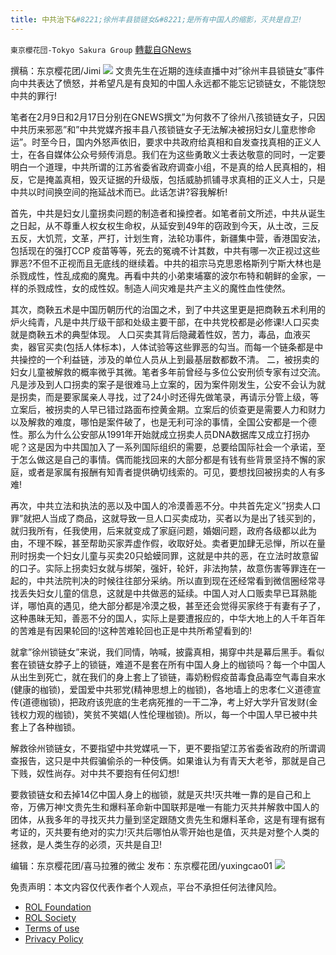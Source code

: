 ```yaml
---
title: 中共治下&#8221;徐州丰县锁链女&#8221;是所有中国人的缩影，灭共是自卫!
---
```

`東京櫻花団-Tokyo Sakura Group` [轉載自GNews](https://gnews.org/zh-hans/2042355/)

撰稿：东京樱花团/Jimi
![](https://assets.gnews.org/wp-content/uploads/2022/02/2-83.png)
文贵先生在近期的连续直播中对”徐州丰县锁链女”事件向中共表达了愤怒，并希望凡是有良知的中国人永远都不能忘记锁链女，不能饶恕中共的罪行!

笔者在2月9日和2月17日分别在GNEWS撰文”为何救不了徐州八孩锁链女子，只因中共历来邪恶”和”中共党媒齐报丰县八孩锁链女子无法解决被拐妇女儿童悲惨命运”。时至今日，国内外怒声依旧，要求中共政府给真相和自发查找真相的正义人士，在各自媒体公众号频传消息。我们在为这些勇敢义士表达敬意的同时，一定要明白一个道理，中共所谓的江苏省委省政府调查小组，不是真的给人民真相的，相反，它是掩盖真相，毁灭证据的升级版，包括威胁抓铺寻求真相的正义人士，只是中共以时间换空间的拖延战术而已。此话怎讲?容我解析!

首先，中共是妇女儿童拐卖问题的制造者和操控者。如笔者前文所述，中共从诞生之日起，从不尊重人权女权生命权，从延安到49年的窃政到今天，从土改，三反五反，大饥荒，文革，严打，计划生育，法轮功事件，新疆集中营，香港国安法，包括现在的强打CCP 疫苗等等，死去的冤魂不计其数，中共有哪一次正视过这些罪恶?不但不正视而且无底线的继续着。中共的祖宗马克思恩格斯列宁斯大林也是杀戮成性，性乱成痴的魔鬼。再看中共的小弟柬埔寨的波尔布特和朝鲜的金家，一样的杀戮成性，女的成性奴。制造人间灾难是共产主义的魔性血性使然。

其次，商鞅五术是中国历朝历代的治国之术，到了中共这里更是把商鞅五术利用的炉火纯青，凡是中共厅级干部和处级主要干部，在中共党校都是必修课!人口买卖就是商鞅五术的典型体现。 人口买卖其背后隐藏着性奴，苦力，毒品，血液买卖，器官买卖(包括人体标本)，人体试验等这些罪恶的勾当。而每一个链条都是中共操控的一个利益链，涉及的单位人员从上到最基层数都数不清。 二，被拐卖的妇女儿童被解救的概率微乎其微。笔者多年前曾经与多位公安刑侦专家有过交流。凡是涉及到人口拐卖的案子是很难马上立案的，因为案件刚发生，公安不会认为就是拐卖，而是要家属亲人寻找，过了24小时还得先做笔录，再请示分管上级，等立案后，被拐卖的人早已错过路面布控黄金期。立案后的侦查更是需要人力和财力以及解救的难度，哪怕是案件破了，也是无利可涂的事情，全国公安都是一个德性。那么为什么公安部从1991年开始就成立拐卖人员DNA数据库又成立打拐办呢？这是因为中共国加入了一系列国际组织的需要，总要给国际社会一个承诺，至于怎么做这是自己的事情。偶而能找回来的大部分都是有钱有些背景坚持不懈的家庭，或者是家属有报酬有知青者提供确切线索的。可见，要想找回被拐卖的人有多难!

再次，中共立法和执法的恶以及中国人的冷漠善恶不分。中共首先定义”拐卖人口罪”就把人当成了商品，这就导致一旦人口买卖成功，买者以为是出了钱买到的，就归我所有，任我使用，后来就变成了家庭问题，婚姻问题，政府各级都以此为由，不理不睬，甚至帮助买家弄虚作假，收取好处。卖者更加肆无忌惮，所以在量刑时拐卖一个妇女儿童与买卖20只蛤蟆同罪，这就是中共的恶，在立法时故意留的口子。实际上拐卖妇女就与绑架，强奸，轮奸，非法拘禁，故意伤害等罪连在一起的，中共法院判决的时候往往部分采纳。所以直到现在还经常看到微信圈经常寻找丢失妇女儿童的信息，这就是中共做恶的延续。中国人对人口贩卖早已耳熟能详，哪怕真的遇见，绝大部分都是冷漠之极，甚至还会觉得买家终于有妻有子了，这种愚昧无知，善恶不分的国人，实际上是要遭报应的，中华大地上的人千年百年的苦难是有因果轮回的!这种苦难轮回也正是中共所希望看到的!

就拿”徐州锁链女”来说，我们同情，呐喊，披露真相，揭穿中共是幕后黑手。看似套在锁链女脖子上的锁链，难道不是套在所有中国人身上的枷锁吗？每一个中国人从出生到死亡，就在我们的身上套上了锁链，毒奶粉假疫苗毒食品毒空气毒自来水(健康的枷锁)，爱国爱中共邪党(精神思想上的枷锁)，各地墙上的忠孝仁义道德宣传(道德枷锁)，把政府该兜底的生老病死推的一干二净，考上好大学升官发财(金钱权力观的枷锁)，笑贫不笑娼(人性伦理枷锁)。所以，每一个中国人早已被中共套上了各种枷锁。

解救徐州锁链女，不要指望中共党媒吼一下，更不要指望江苏省委省政府的所谓调查报告，这只是中共假骗偷杀的一种伎俩。如果谁认为有青天大老爷，那就是自己下贱，奴性尚存。对中共不要抱有任何幻想!

要救锁链女和去掉14亿中国人身上的枷锁，就是灭共!灭共唯一靠的是自己和上帝，万佛万神!文贵先生和爆料革命新中国联邦是唯一有能力灭共并解救中国人的团体，从我多年的寻找灭共力量到坚定跟随文贵先生和爆料革命，这是有理有据有考证的，灭共要有绝对的实力!灭共后哪怕从零开始也是值，灭共是对整个人类的拯救，是人类生存的必须，灭共是自卫!

编辑：东京樱花团/喜马拉雅的微尘
发布：东京樱花团/yuxingcao01
![](https://assets.gnews.org/wp-content/uploads/2021/12/樱花-3.jpg)


 

免责声明：本文内容仅代表作者个人观点，平台不承担任何法律风险。

- [ROL Foundation](https://rolfoundation.org/)
- [ROL Society](https://rolsociety.org/)
- [Terms of use](https://gnews.org/terms-of-use-3/)
- [Privacy Policy](https://gnews.org/privacy-policy/)

